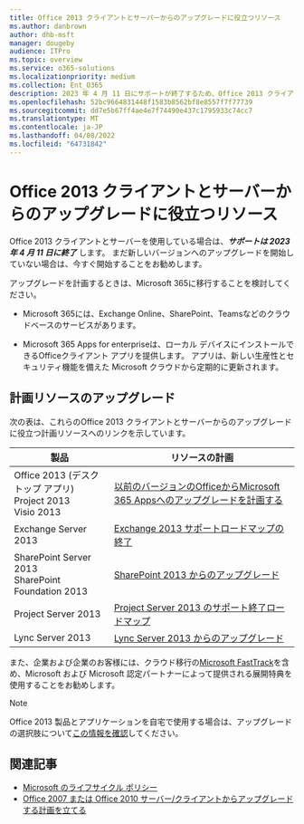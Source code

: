 ```yaml
---
title: Office 2013 クライアントとサーバーからのアップグレードに役立つリソース
ms.author: danbrown
author: dhb-msft
manager: dougeby
audience: ITPro
ms.topic: overview
ms.service: o365-solutions
ms.localizationpriority: medium
ms.collection: Ent_O365
description: 2023 年 4 月 11 日にサポートが終了するため、Office 2013 クライアントとサーバーからのアップグレードを計画します。
ms.openlocfilehash: 52bc9664831448f1583b8562bf8e8557f7f77739
ms.sourcegitcommit: dd7e5b67ff4ae4e7f74490e437c1795933c74cc7
ms.translationtype: MT
ms.contentlocale: ja-JP
ms.lasthandoff: 04/08/2022
ms.locfileid: "64731842"
---
```

# <a name="resources-to-help-you-upgrade-from-office-2013-clients-and-servers"></a>Office 2013 クライアントとサーバーからのアップグレードに役立つリソース

Office 2013 クライアントとサーバーを使用している場合は、***サポートは 2023 年 4 月 11 日に終了*** します。 まだ新しいバージョンへのアップグレードを開始していない場合は、今すぐ開始することをお勧めします。

アップグレードを計画するときは、Microsoft 365に移行することを検討してください。

- Microsoft 365には、Exchange Online、SharePoint、Teamsなどのクラウドベースのサービスがあります。

- Microsoft 365 Apps for enterpriseは、ローカル デバイスにインストールできるOfficeクライアント アプリを提供します。 アプリは、新しい生産性とセキュリティ機能を備えた Microsoft クラウドから定期的に更新されます。

## <a name="upgrade-planning-resources"></a>計画リソースのアップグレード

次の表は、これらのOffice 2013 クライアントとサーバーからのアップグレードに役立つ計画リソースへのリンクを示しています。

|製品|リソースの計画|
|---|---|
|Office 2013 (デスクトップ アプリ)<br/>Project 2013<br/>Visio 2013|[以前のバージョンのOfficeからMicrosoft 365 Appsへのアップグレードを計画する](/deployoffice/endofsupport/plan-upgrade-older-versions-office)|
|Exchange Server 2013|[Exchange 2013 サポートロードマップの終了](exchange-2013-end-of-support.md)|
|SharePoint Server 2013 <br/> SharePoint Foundation 2013|[SharePoint 2013 からのアップグレード](upgrade-from-sharepoint-2013.md)|
|Project Server 2013|[Project Server 2013 のサポート終了ロードマップ](project-server-2013-end-of-support.md)|
|Lync Server 2013|[Lync Server 2013 からのアップグレード](upgrade-from-lync-2013.md)|

また、企業および企業のお客様には、クラウド移行の[Microsoft FastTrack](https://www.microsoft.com/fasttrack)を含め、Microsoft および Microsoft 認定パートナーによって提供される展開特典を使用することをお勧めします。

> [!NOTE]
> Office 2013 製品とアプリケーションを自宅で使用する場合は、アップグレードの選択肢について[この情報を確認](plan-upgrade-previous-versions-office.md#im-a-home-user-what-do-i-do)してください。

## <a name="related-articles"></a>関連記事

- [Microsoft のライフサイクル ポリシー](/lifecycle/)
- [Office 2007 または Office 2010 サーバー/クライアントからアップグレードする計画を立てる](plan-upgrade-previous-versions-office.md)